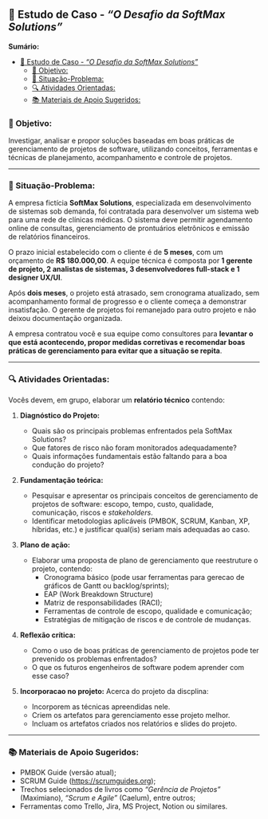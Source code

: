 
## 🧩 Estudo de Caso - *“O Desafio da SoftMax Solutions”*

**Sumário:**
- [🧩 Estudo de Caso - *“O Desafio da SoftMax Solutions”*](#-estudo-de-caso---o-desafio-da-softmax-solutions)
  - [🎯 Objetivo:](#-objetivo)
  - [📝 Situação-Problema:](#-situação-problema)
  - [🔍 Atividades Orientadas:](#-atividades-orientadas)
  - [📚 Materiais de Apoio Sugeridos:](#-materiais-de-apoio-sugeridos)


### 🎯 Objetivo:
Investigar, analisar e propor soluções baseadas em boas práticas de gerenciamento de projetos de software, utilizando conceitos, ferramentas e técnicas de planejamento, acompanhamento e controle de projetos.

---

### 📝 Situação-Problema:

A empresa fictícia **SoftMax Solutions**, especializada em desenvolvimento de sistemas sob demanda, foi contratada para desenvolver um sistema web para uma rede de clínicas médicas. O sistema deve permitir agendamento online de consultas, gerenciamento de prontuários eletrônicos e emissão de relatórios financeiros.  

O prazo inicial estabelecido com o cliente é de **5 meses**, com um orçamento de **R$ 180.000,00**. A equipe técnica é composta por **1 gerente de projeto, 2 analistas de sistemas, 3 desenvolvedores full-stack e 1 designer UX/UI**.

Após **dois meses**, o projeto está atrasado, sem cronograma atualizado, sem acompanhamento formal de progresso e o cliente começa a demonstrar insatisfação. O gerente de projetos foi remanejado para outro projeto e não deixou documentação organizada. 

A empresa contratou você e sua equipe como consultores para **levantar o que está acontecendo, propor medidas corretivas e recomendar boas práticas de gerenciamento para evitar que a situação se repita**.

---

### 🔍 Atividades Orientadas:

Vocês devem, em grupo, elaborar um **relatório técnico** contendo:

1. **Diagnóstico do Projeto:**
   - Quais são os principais problemas enfrentados pela SoftMax Solutions?
   - Que fatores de risco não foram monitorados adequadamente?
   - Quais informações fundamentais estão faltando para a boa condução do projeto?

2. **Fundamentação teórica:**
   - Pesquisar e apresentar os principais conceitos de gerenciamento de projetos de software: escopo, tempo, custo, qualidade, comunicação, riscos e *stakeholders*.
   - Identificar metodologias aplicáveis (PMBOK, SCRUM, Kanban, XP, híbridas, etc.) e justificar qual(is) seriam mais adequadas ao caso.

3. **Plano de ação:**
   - Elaborar uma proposta de plano de gerenciamento que reestruture o projeto, contendo:
     - Cronograma básico (pode usar ferramentas para gerecao de gráficos de Gantt ou backlog/sprints);
     - EAP (Work Breakdown Structure)
     - Matriz de responsabilidades (RACI);
     - Ferramentas de controle de escopo, qualidade e comunicação;
     - Estratégias de mitigação de riscos e de controle de mudanças.

4. **Reflexão crítica:**
   - Como o uso de boas práticas de gerenciamento de projetos pode ter prevenido os problemas enfrentados?
   - O que os futuros engenheiros de software podem aprender com esse caso?

5. **Incorporacao no projeto:**
Acerca do projeto da discplina:
    - Incorporem as técnicas apreendidas nele.
    - Criem os artefatos para gerenciamento esse projeto melhor.
    - Incluam os artefatos criados nos relatórios e slides do projeto.

---

### 📚 Materiais de Apoio Sugeridos:
- PMBOK Guide (versão atual);
- SCRUM Guide (https://scrumguides.org);
- Trechos selecionados de livros como *“Gerência de Projetos”* (Maximiano), *“Scrum e Agile”* (Caelum), entre outros;
- Ferramentas como Trello, Jira, MS Project, Notion ou similares.
